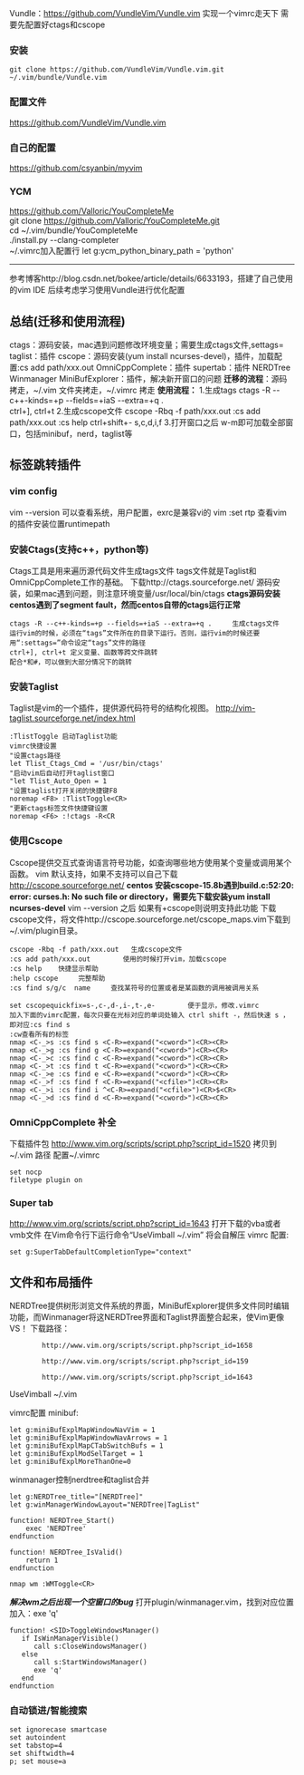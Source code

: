 Vundle：https://github.com/VundleVim/Vundle.vim
实现一个vimrc走天下
需要先配置好ctags和cscope
### 安装
```
git clone https://github.com/VundleVim/Vundle.vim.git ~/.vim/bundle/Vundle.vim
```
### 配置文件
https://github.com/VundleVim/Vundle.vim
###  自己的配置
https://github.com/csyanbin/myvim
### YCM
https://github.com/Valloric/YouCompleteMe   
git clone https://github.com/Valloric/YouCompleteMe.git   
cd ~/.vim/bundle/YouCompleteMe   
./install.py --clang-completer   
~/.vimrc加入配置行 let g:ycm_python_binary_path = 'python'   

----------------------------------------------------------------------------------
参考博客http://blog.csdn.net/bokee/article/details/6633193，搭建了自己使用的vim IDE
后续考虑学习使用Vundle进行优化配置

## 总结(迁移和使用流程)
ctags：源码安装，mac遇到问题修改环境变量；需要生成ctags文件,settags=
taglist：插件
cscope：源码安装(yum install ncurses-devel)，插件，加载配置:cs add path/xxx.out
OmniCppComplete：插件
supertab：插件
NERDTree  Winmanager  MiniBufExplorer：插件，解决新开窗口的问题
**迁移的流程**：源码拷走，~/.vim 文件夹拷走，~/.vimrc 拷走
**使用流程：**
   1.生成tags                  ctags -R --c++-kinds=+p --fields=+iaS --extra=+q .   
   ctrl+], ctrl+t
   2.生成cscope文件      cscope -Rbq -f path/xxx.out
   :cs add path/xxx.out
   :cs help   ctrl+shift+-   s,c,d,i,f
   3.打开窗口之后 w-m即可加载全部窗口，包括minibuf，nerd，taglist等
   

## 标签跳转插件
### vim config
vim --version
可以查看系统，用户配置，exrc是兼容vi的
vim  :set rtp 查看vim的插件安装位置runtimepath
### 安装Ctags(支持c++，python等)
Ctags工具是用来遍历源代码文件生成tags文件
tags文件就是Taglist和OmniCppComplete工作的基础。
下载http://ctags.sourceforge.net/ 源码安装，如果mac遇到问题，则注意环境变量/usr/local/bin/ctags
**ctags源码安装centos遇到了segment fault，然而centos自带的ctags运行正常**
```
ctags -R --c++-kinds=+p --fields=+iaS --extra=+q .     生成ctags文件
运行vim的时候，必须在“tags”文件所在的目录下运行。否则，运行vim的时候还要用“:settags=”命令设定“tags”文件的路径
ctrl+], ctrl+t 定义变量、函数等跨文件跳转
配合*和#，可以做到大部分情况下的跳转
```
### 安装Taglist
Taglist是vim的一个插件，提供源代码符号的结构化视图。
http://vim-taglist.sourceforge.net/index.html
```
:TlistToggle 启动Taglist功能
vimrc快捷设置
"设置ctags路径
let Tlist_Ctags_Cmd = '/usr/bin/ctags'
"启动vim后自动打开taglist窗口
"let Tlist_Auto_Open = 1
"设置taglist打开关闭的快捷键F8
noremap <F8> :TlistToggle<CR>
"更新ctags标签文件快捷键设置
noremap <F6> :!ctags -R<CR
```
### 使用Cscope
Cscope提供交互式查询语言符号功能，如查询哪些地方使用某个变量或调用某个函数。
vim 默认支持，如果不支持可以自己下载 http://cscope.sourceforge.net/
**centos 安装cscope-15.8b遇到build.c:52:20: error: curses.h: No such file or directory，需要先下载安装yum install ncurses-devel**
vim --version 之后 如果有+cscope则说明支持此功能
下载cscope文件，将文件http://cscope.sourceforge.net/cscope_maps.vim下载到~/.vim/plugin目录。
```
cscope -Rbq -f path/xxx.out   生成cscope文件
:cs add path/xxx.out        使用的时候打开vim，加载cscope
:cs help    快捷显示帮助
:help cscope     完整帮助
:cs find s/g/c  name     查找某符号的位置或者是某函数的调用被调用关系

set cscopequickfix=s-,c-,d-,i-,t-,e-        便于显示，修改.vimrc
加入下面的vimrc配置，每次只要在光标对应的单词处输入 ctrl shift -，然后快速 s ， 即对应:cs find s
:cw查看所有的标签
nmap <C-_>s :cs find s <C-R>=expand("<cword>")<CR><CR>
nmap <C-_>g :cs find g <C-R>=expand("<cword>")<CR><CR>
nmap <C-_>c :cs find c <C-R>=expand("<cword>")<CR><CR>
nmap <C-_>t :cs find t <C-R>=expand("<cword>")<CR><CR>
nmap <C-_>e :cs find e <C-R>=expand("<cword>")<CR><CR>
nmap <C-_>f :cs find f <C-R>=expand("<cfile>")<CR><CR>
nmap <C-_>i :cs find i ^<C-R>=expand("<cfile>")<CR>$<CR>
nmap <C-_>d :cs find d <C-R>=expand("<cword>")<CR><CR>
```
### OmniCppComplete 补全
下载插件包  http://www.vim.org/scripts/script.php?script_id=1520
拷贝到 ~/.vim 路径
配置~/.vimrc
```
set nocp
filetype plugin on
```
### Super tab
http://www.vim.org/scripts/script.php?script_id=1643
打开下载的vba或者vmb文件
在Vim命令行下运行命令“UseVimball ~/.vim” 将会自解压
vimrc 配置:
```
set g:SuperTabDefaultCompletionType="context" 
```
## 文件和布局插件
NERDTree提供树形浏览文件系统的界面，MiniBufExplorer提供多文件同时编辑功能，而Winmanager将这NERDTree界面和Taglist界面整合起来，使Vim更像VS！
下载路径：
            
			http://www.vim.org/scripts/script.php?script_id=1658
            
			http://www.vim.org/scripts/script.php?script_id=159
			
			http://www.vim.org/scripts/script.php?script_id=1643
UseVimball ~/.vim

vimrc配置
minibuf:
```
let g:miniBufExplMapWindowNavVim = 1   
let g:miniBufExplMapWindowNavArrows = 1   
let g:miniBufExplMapCTabSwitchBufs = 1   
let g:miniBufExplModSelTarget = 1  
let g:miniBufExplMoreThanOne=0 
```
winmanager控制nerdtree和taglist合并
```
let g:NERDTree_title="[NERDTree]"  
let g:winManagerWindowLayout="NERDTree|TagList"  

function! NERDTree_Start()  
    exec 'NERDTree'  
endfunction  

function! NERDTree_IsValid()  
    return 1  
endfunction  

nmap wm :WMToggle<CR> 
```
***解决wm之后出现一个空窗口的bug***
打开plugin/winmanager.vim，找到对应位置加入：exe 'q'
```
function! <SID>ToggleWindowsManager()  
   if IsWinManagerVisible()  
      call s:CloseWindowsManager()  
   else  
      call s:StartWindowsManager()  
      exe 'q'  
   end  
endfunction 
```

### 自动锁进/智能搜索

```
set ignorecase smartcase
set autoindent  
set tabstop=4  
set shiftwidth=4  
p; set mouse=a 
```


